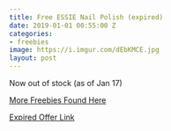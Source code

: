 ```yaml
---
title: Free ESSIE Nail Polish (expired)
date: 2019-01-01 00:55:00 Z
categories:
- freebies
image: https://i.imgur.com/dEbKMCE.jpg
layout: post
---
```


Now out of stock (as of Jan 17)

[More Freebies Found Here](https://atl.deals/freebies)

[Expired Offer Link](https://us.sopost.com/5dQ0ATffQCm6M2GVZo9XLw/claim/landing)